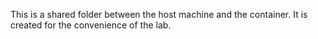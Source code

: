 
This is a shared folder between the host machine
and the container. It is created for the convenience
of the lab.
